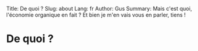 Title: De quoi ?
Slug: about
Lang: fr
Author: Gus
Summary: Mais c'est quoi, l'économie organique en fait ? Et bien je m'en vais vous en parler, tiens !

# De quoi ?


